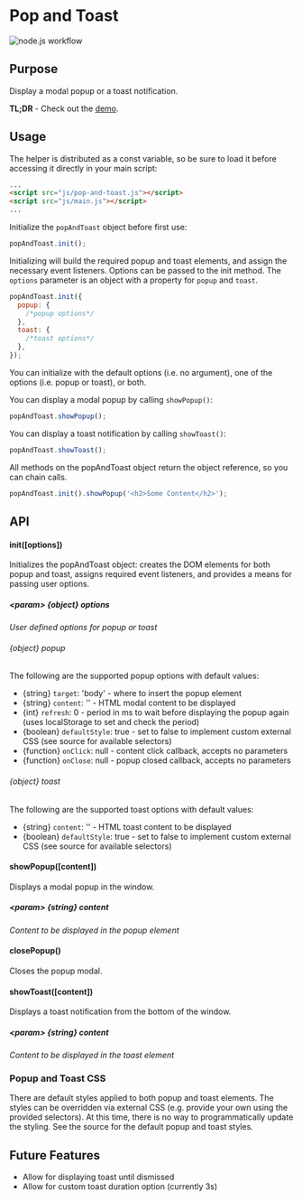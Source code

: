 # Pop and Toast

![node.js workflow](https://github.com/nathanhumphrey/pop-and-toast/actions/workflows/node.js.yml/badge.svg)

## Purpose

Display a modal popup or a toast notification.

**TL;DR** - Check out the [demo](demo/popup.html).

## Usage

The helper is distributed as a const variable, so be sure to load it before accessing it directly in your main script:

```html
...
<script src="js/pop-and-toast.js"></script>
<script src="js/main.js"></script>
...
```

Initialize the `popAndToast` object before first use:

```js
popAndToast.init();
```

Initializing will build the required popup and toast elements, and assign the necessary event listeners. Options can be passed to the init method. The `options` parameter is an object with a property for `popup` and `toast`.

```js
popAndToast.init({
  popup: {
    /*popup options*/
  },
  toast: {
    /*toast options*/
  },
});
```

You can initialize with the default options (i.e. no argument), one of the options (i.e. popup or toast), or both.

You can display a modal popup by calling `showPopup()`:

```js
popAndToast.showPopup();
```

You can display a toast notification by calling `showToast()`:

```js
popAndToast.showToast();
```

All methods on the popAndToast object return the object reference, so you can chain calls.

```js
popAndToast.init().showPopup('<h2>Some Content</h2>');
```

## API

#### init([options])

Initializes the popAndToast object: creates the DOM elements for both popup and toast, assigns required event listeners, and provides a means for passing user options.

##### &lt;param&gt; {object} options

_User defined options for popup or toast_

###### {object} popup

The following are the supported popup options with default values:

- {string} `target`: 'body' - where to insert the popup element
- {string} `content`: '' - HTML modal content to be displayed
- {int} `refresh`: 0 - period in ms to wait before displaying the popup again (uses localStorage to set and check the period)
- {boolean} `defaultStyle`: true - set to false to implement custom external CSS (see source for available selectors)
- {function} `onClick`: null - content click callback, accepts no parameters
- {function} `onClose`: null - popup closed callback, accepts no parameters

###### {object} toast

The following are the supported toast options with default values:

- {string} `content`: '' - HTML toast content to be displayed
- {boolean} `defaultStyle`: true - set to false to implement custom external CSS (see source for available selectors)

#### showPopup([content])

Displays a modal popup in the window.

##### &lt;param&gt; {string} content

_Content to be displayed in the popup element_

#### closePopup()

Closes the popup modal.

#### showToast([content])

Displays a toast notification from the bottom of the window.

##### &lt;param&gt; {string} content

_Content to be displayed in the toast element_

### Popup and Toast CSS

There are default styles applied to both popup and toast elements. The styles can be overridden via external CSS (e.g. provide your own using the provided selectors). At this time, there is no way to programmatically update the styling. See the source for the default popup and toast styles.

## Future Features

- Allow for displaying toast until dismissed
- Allow for custom toast duration option (currently 3s)
